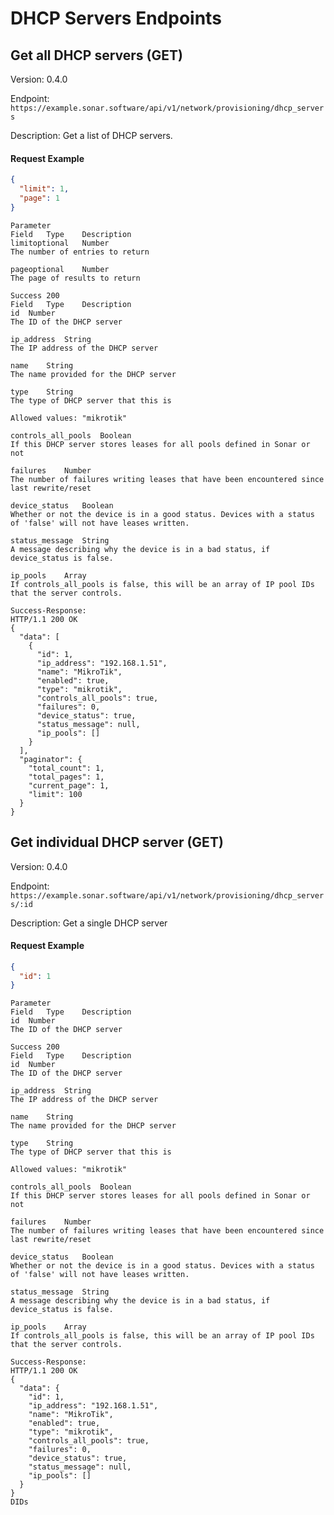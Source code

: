 # DHCP Servers Endpoints

## Get all DHCP servers (GET)
Version: 0.4.0

Endpoint: `https://example.sonar.software/api/v1/network/provisioning/dhcp_servers`

Description: Get a list of DHCP servers.
#### Request Example
```json
{
  "limit": 1,
  "page": 1
}
```

```
Parameter
Field	Type	Description
limitoptional	Number
The number of entries to return

pageoptional	Number
The page of results to return

Success 200
Field	Type	Description
id	Number
The ID of the DHCP server

ip_address	String
The IP address of the DHCP server

name	String
The name provided for the DHCP server

type	String
The type of DHCP server that this is

Allowed values: "mikrotik"

controls_all_pools	Boolean
If this DHCP server stores leases for all pools defined in Sonar or not

failures	Number
The number of failures writing leases that have been encountered since last rewrite/reset

device_status	Boolean
Whether or not the device is in a good status. Devices with a status of 'false' will not have leases written.

status_message	String
A message describing why the device is in a bad status, if device_status is false.

ip_pools	Array
If controls_all_pools is false, this will be an array of IP pool IDs that the server controls.

Success-Response:
HTTP/1.1 200 OK
{
  "data": [
    {
      "id": 1,
      "ip_address": "192.168.1.51",
      "name": "MikroTik",
      "enabled": true,
      "type": "mikrotik",
      "controls_all_pools": true,
      "failures": 0,
      "device_status": true,
      "status_message": null,
      "ip_pools": []
    }
  ],
  "paginator": {
    "total_count": 1,
    "total_pages": 1,
    "current_page": 1,
    "limit": 100
  }
}
```

## Get individual DHCP server (GET)
Version: 0.4.0

Endpoint: `https://example.sonar.software/api/v1/network/provisioning/dhcp_servers/:id`

Description: Get a single DHCP server
#### Request Example
```json
{
  "id": 1
}
```

```
Parameter
Field	Type	Description
id	Number
The ID of the DHCP server

Success 200
Field	Type	Description
id	Number
The ID of the DHCP server

ip_address	String
The IP address of the DHCP server

name	String
The name provided for the DHCP server

type	String
The type of DHCP server that this is

Allowed values: "mikrotik"

controls_all_pools	Boolean
If this DHCP server stores leases for all pools defined in Sonar or not

failures	Number
The number of failures writing leases that have been encountered since last rewrite/reset

device_status	Boolean
Whether or not the device is in a good status. Devices with a status of 'false' will not have leases written.

status_message	String
A message describing why the device is in a bad status, if device_status is false.

ip_pools	Array
If controls_all_pools is false, this will be an array of IP pool IDs that the server controls.

Success-Response:
HTTP/1.1 200 OK
{
  "data": {
    "id": 1,
    "ip_address": "192.168.1.51",
    "name": "MikroTik",
    "enabled": true,
    "type": "mikrotik",
    "controls_all_pools": true,
    "failures": 0,
    "device_status": true,
    "status_message": null,
    "ip_pools": []
  }
}
DIDs
```
